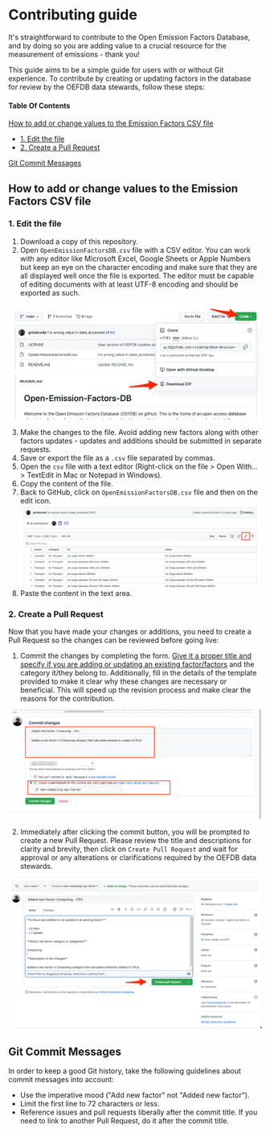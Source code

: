 # Contributing guide

It's straightforward to contribute to the Open Emission Factors Database, and by doing so you are adding value to a crucial resource for the measurement of emissions - thank you! 

This guide aims to be a simple guide for users with or without Git experience. To contribute by creating or updating factors in the database for review by the OEFDB data stewards, follow these steps:

#### Table Of Contents

[How to add or change values to the Emission Factors CSV file](#how-to-add-or-change-values-to-the-emission-factors-csv-file)
   * [1. Edit the file](#1-edit-the-file) 
   * [2. Create a Pull Request](#2-create-a-pull-request)

[Git Commit Messages](#git-commit-messages)

## How to add or change values to the Emission Factors CSV file

### 1. Edit the file
1. Download a copy of this repository.
2. Open `OpenEmissionFactorsDB.csv` file with a CSV editor. You can work with any editor like Microsoft Excel, Google Sheets or Apple Numbers but keep an eye on the character encoding and make sure that they are all displayed well once the file is exported. The editor must be capable of editing documents with at least UTF-8 encoding and should be exported as such.

![Download button](./img/download.png)

3. Make the changes to the file. Avoid adding new factors along with other factors updates - updates and additions should be submitted in separate requests.
4. Save or export the file as a `.csv` file separated by commas.
5. Open the `csv` file with a text editor (Right-click on the file > Open With... > TextEdit in Mac or Notepad in Windows).
6. Copy the content of the file.
7. Back to GitHub, click on `OpenEmissionFactorsDB.csv` file and then on the edit icon.
   ![Edit icon](./img/edit.png)
8. Paste the content in the text area.

### 2. Create a Pull Request

Now that you have made your changes or additions, you need to create a Pull Request so the changes can be reviewed before going live:

1. Commit the changes by completing the form. [Give it a proper title and specify if you are adding or updating an existing factor/factors](#git-commit-messages) and the category it/they belong to. Additionally, fill in the details of the template provided to make it clear why these changes are necessary or beneficial. This will speed up the revision process and make clear the reasons for the contribution.

![Commiting changes](./img/commit.png)

2. Immediately after clicking the commit button, you will be prompted to create a new Pull Request. Please review the title and descriptions for clarity and brevity, then click on `Create Pull Request` and wait for approval or any alterations or clarifications required by the OEFDB data stewards.

![Pull Request creation](./img/pull-request.png)

## Git Commit Messages

In order to keep a good Git history, take the following guidelines about commit messages into account:

- Use the imperative mood ("Add new factor" not "Added new factor").
- Limit the first line to 72 characters or less.
- Reference issues and pull requests liberally after the commit title. If you need to link to another Pull Request, do it after the commit title.
